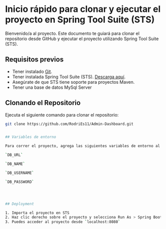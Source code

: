 # Inicio rápido para clonar y ejecutar el proyecto en Spring Tool Suite (STS)

Bienvenido/a al proyecto. Este documento te guiará para clonar el repositorio desde GitHub y ejecutar el proyecto utilizando Spring Tool Suite (STS).

## Requisitos previos

- Tener instalado [Git](https://git-scm.com/).
- Tener instalada Spring Tool Suite (STS). [Descarga aquí](https://spring.io/tools).
- Asegúrate de que STS tiene soporte para proyectos Maven.
- Tener una base de datos MySql Server

## Clonando el Repositorio
 Ejecuta el siguiente comando para clonar el repositorio:

   ```bash
   git clone https://github.com/RodriEs11/Admin-Dashboard.git


## Variables de entorno

Para correr el proyecto, agrega las siguientes variables de entorno al IDE

`DB_URL`

`DB_NAME`

`DB_USERNAME`

`DB_PASSWORD`




## Deployment

1. Importa el proyecto en STS
2. Haz clic derecho sobre el proyecto y selecciona Run As > Spring Boot App 
3. Puedes acceder al proyecto desde `localhost:8080`